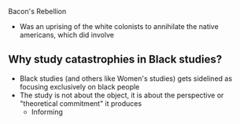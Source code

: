 Bacon's Rebellion
- Was an uprising of the white colonists to annihilate the native americans, which did involve

## Why study catastrophies in Black studies?
- Black studies (and others like Women's studies) gets sidelined as focusing exclusively on black people
- The study is not about the object, it is about the perspective or "theoretical commitment" it produces
    - Informing
